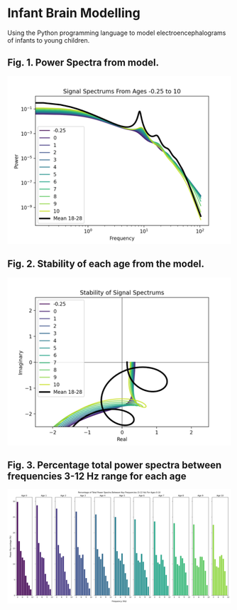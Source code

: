 # Infant Brain Modelling
Using the Python programming language to model electroencephalograms of infants to young children.

Fig. 1. Power Spectra from model. 
-----
!['Ages Signal Spectrum'](https://github.com/daniel-lyon/Infant-Brain-Modelling/blob/main/Plots/Ages%20Signal%20Spectrum.png)

Fig. 2. Stability of each age from the model. 
-----
!['Ages Stability Plot'](https://github.com/daniel-lyon/Infant-Brain-Modelling/blob/main/Plots/Ages%20Stability%20Plot.png)

Fig. 3. Percentage total power spectra between frequencies 3-12 Hz range for each age
-----
!['Ages Stability Plot'](https://github.com/daniel-lyon/Infant-Brain-Modelling/blob/main/Plots/Percentage%20Plot.png)
